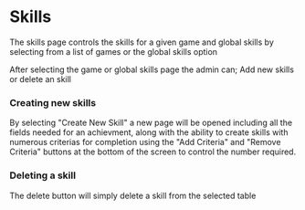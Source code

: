 # Skills
The skills page controls the skills for a given game and global skills by selecting from a list of games or the global skills option

After selecting the game or global skills page the admin can; Add new skills or delete an skill

### Creating new skills
By selecting "Create New Skill" a new page will be opened including all the fields needed for an achievment, along with the ability to create skills with numerous criterias for completion using the "Add Criteria" and "Remove Criteria" buttons at the bottom of the screen to control the number required.

### Deleting a skill  
The delete button will simply delete a skill from the selected table